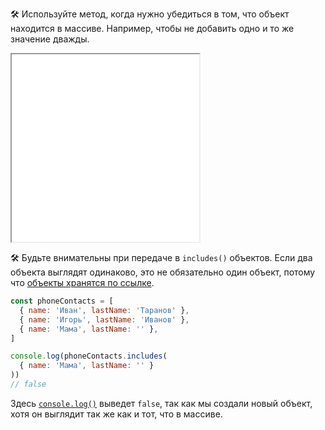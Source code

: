 🛠 Используйте метод, когда нужно убедиться в том, что объект находится в массиве. Например, чтобы не добавить одно и то же значение дважды.

<iframe title="Проверка наличия элемента в массиве — includes — Дока" src="../demos/includes/" height="300"></iframe>

🛠 Будьте внимательны при передаче в `includes()` объектов. Если два объекта выглядят одинаково, это не обязательно один объект, потому что [объекты хранятся по ссылке](/js/ref-type-vs-value-type/).

```js
const phoneContacts = [
  { name: 'Иван', lastName: 'Таранов' },
  { name: 'Игорь', lastName: 'Иванов' },
  { name: 'Мама', lastName: '' },
]

console.log(phoneContacts.includes(
  { name: 'Мама', lastName: '' }
))
// false
```

Здесь [`console.log()`](/js/console-log/) выведет `false`, так как мы создали новый объект, хотя он выглядит так же как и тот, что в массиве.
